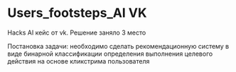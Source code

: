 # Users_footsteps_AI VK
Hacks AI кейс от vk. Решение заняло 3 место

Постановка задачи: необходимо сделать рекомендационную систему в виде бинарной классификации определения выполнения целевого действия на основе кликстрима пользователя
